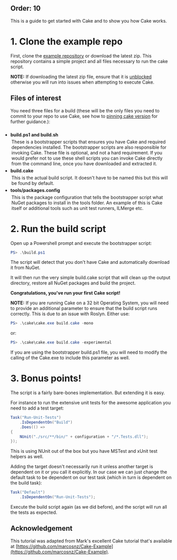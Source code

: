 Order: 10
---

This is a guide to get started with Cake and to show you how Cake works.

# 1. Clone the example repo

First, clone the [example repository](https://github.com/cake-build/example)
or download the latest zip.  This repository contains a simple project and all
files necessary to run the cake script.

**NOTE:** If downloading the latest zip file, ensure that it
is [unblocked](http://www.howtogeek.com/70012/what-causes-the-file-downloaded-from-the-internet-warning-and-how-can-i-easily-remove-it/)
otherwise you will run into issues when attempting to execute Cake.

## Files of interest

You need three files for a build (these will be the only files you need to
commit to your repo to use Cake, see how to [pinning cake version](/docs/tutorials/pinning-cake-version) for further guidance.):

<ul class="fa-ul" style="padding-left: 0px; padding-top: 10px;">
    <li style="padding-left: 0px">
        <i class="fa-li fa fa-file-o"></i><b>build.ps1 and build.sh</b>
        <ul style="padding-left: 0px; list-style-type: none;">
            <li style="padding-left: 3px; margin-top: 5px;">
                These is a bootstrapper scripts that ensures you have
                Cake and required dependencies installed. The bootstrapper
                scripts are also responsible for invoking Cake.  These file is optional,
                and not a hard requirement.  If you would prefer not to use these shell scripts
                you can invoke Cake directly from the command line, once you have downloaded
                and extracted it.
            </li>
        </ul>
    </li>
    <li style="padding-left: 0px; margin-top: 5px;">
        <i class="fa-li fa fa-file-o"></i><b>build.cake</b>
        <ul style="padding-left: 0px; list-style-type: none;">
            <li style="padding-left: 3px; margin-top: 5px;">
                This is the actual build script. It doesn't have to be named
                this but this will be found by default.
            </li>
        </ul>
    </li>
    <li style="padding-left: 0px; margin-top: 5px;">
        <i class="fa-li fa fa-file-o"></i><b>tools/packages.config</b>
        <ul style="padding-left: 0px; list-style-type: none;">
            <li style="padding-left: 3px; margin-top: 5px;">
                This is the package configuration that tells the
                bootstrapper script what NuGet packages to install in
                the tools folder. An example of this is Cake itself or
                additional tools such as unit test runners, ILMerge etc.
            </li>
        </ul>
    </li>
</ul>

# 2. Run the build script

Open up a Powershell prompt and execute the bootstrapper script:

```powershell
PS> .\build.ps1
```

The script will detect that you don't have Cake and automatically download
it from NuGet.

It will then run the very simple build.cake script that will clean up
the output directory, restore all NuGet packages and build the project.

**Congratulations, you've run your first Cake script!**

**NOTE:** If you are running Cake on a 32 bit Operating System, you will need to provide an additional
parameter to ensure that the build script runs correctly.  This is due to an issue with Roslyn.  Either use:

```powershell
PS> .\cake\cake.exe build.cake -mono
```

or:

```powershell
PS> .\cake\cake.exe build.cake -experimental
```

If you are using the bootstrapper build.ps1 file, you will need to modify the calling of the Cake.exe
to include this parameter as well.

# 3. Bonus points!

The script is a fairly bare-bones implementation. But extending it is easy.

For instance to run the extensive unit tests for the awesome application
you need to add a test target:

```csharp
Task("Run-Unit-Tests")
    .IsDependentOn("Build")
    .Does(() =>
{
    NUnit("./src/**/bin/" + configuration + "/*.Tests.dll");
});
```

This is using NUnit out of the box but you have MSTest and xUnit
test helpers as well.

Adding the target doesn't necessarily run it unless another target is
dependent on it or you call it explicitly. In our case we can just
change the default task to be dependent on our test task
(which in turn is dependent on the build task):

```csharp
Task("Default")
    .IsDependentOn("Run-Unit-Tests");
```

Execute the build script again (as we did before), and the script
will run all the tests as expected.

## Acknowledgement

This tutorial was adapted from Mark's excellent Cake tutorial that's
available at [https://github.com/marcosnz/Cake-Example](https://github.com/marcosnz/Cake-Example).
